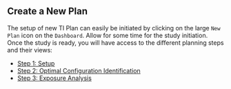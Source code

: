## Create a New Plan

The setup of new TI Plan can easily be initiated by clicking on the large ```New Plan``` icon on the ```Dashboard```. Allow for some time for the study initiation. Once the study is ready, you will have access to the different planning steps and their views:
* [Step 1: Setup](/docs/services/electrode_selector.md)
* [Step 2: Optimal Configuration Identification](/docs/services/post_processing.md)
* [Step 3: Exposure Analysis](/docs/services/s4l_post_processing.md)
